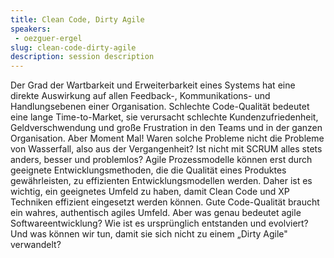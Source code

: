 ```yaml
---
title: Clean Code, Dirty Agile
speakers:
 - oezguer-ergel
slug: clean-code-dirty-agile
description: session description
---
```

Der Grad der Wartbarkeit und Erweiterbarkeit eines Systems hat eine direkte Auswirkung auf allen Feedback-, Kommunikations- und Handlungsebenen einer Organisation. Schlechte Code-Qualität bedeutet eine lange Time-to-Market, sie verursacht schlechte Kundenzufriedenheit, Geldverschwendung und große Frustration in den Teams und in der ganzen Organisation. Aber Moment Mal! Waren solche Probleme nicht die Probleme von Wasserfall, also aus der Vergangenheit? Ist nicht mit SCRUM alles stets anders, besser und problemlos? Agile Prozessmodelle können erst durch geeignete Entwicklungsmethoden, die die Qualität eines Produktes gewährleisten, zu effizienten Entwicklungsmodellen werden. Daher ist es wichtig, ein geeignetes Umfeld zu haben, damit Clean Code und XP Techniken effizient eingesetzt werden können. Gute Code-Qualität braucht ein wahres, authentisch agiles Umfeld. Aber was genau bedeutet agile Softwareentwicklung? Wie ist es ursprünglich entstanden und evolviert? Und was können wir tun, damit sie sich nicht zu einem „Dirty Agile" verwandelt?